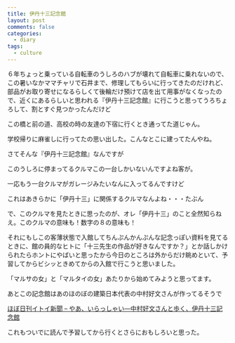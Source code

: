 ```yaml
---
title: 伊丹十三記念館
layout: post
comments: false
categories:
  - diary
tags:
  - culture
---
```


６年ちょっと乗っている自転車のうしろのハブが壊れて自転車に乗れないので、この暑いなかママチャリで石井まで、修理してもらいに行ってきたのだけれど、部品がお取り寄せになるらしくて後輪だけ預けて店を出て用事がなくなったので、近くにあるらしいと思われる『伊丹十三記念館』に行こうと思ってうろちょろして、割とすぐ見つかったんだけど

<amp-img src="/img/uploads/2010/07/itami-juzo-museum-1.jpg" alt="伊丹十三記念館外観" width="600" height="450" layout="responsive"></amp-img>

この橋と前の道、高校の時の友達の下宿に行くとき通ってた道じゃん。

学校帰りに麻雀しに行ってたの思い出した。こんなとこに建ってたんやね。

さてそんな『伊丹十三記念館』なんですが

<amp-img src="/img/uploads/2010/07/itami-juzo-museum-2.jpg" alt="伊丹十三記念館プレート" width="600" height="450" layout="responsive"></amp-img>

このうしろに停まってるクルマこの一台しかいないんですよね客が。

一応もう一台クルマがガレージみたいなんに入ってるんですけど

<amp-img src="/img/uploads/2010/07/itami-juzo-museum-3.jpg" alt="伊丹十三記念館クルマ" width="600" height="450" layout="responsive"></amp-img>

これはあきらかに「伊丹十三」に関係するクルマなんよね・・・たぶん

で、このクルマを見たときに思ったのが、オレ「伊丹十三」のこと全然知らねえ。このクルマの意味も！数字の８の意味も！

それにもしこの客薄状態で入館してちんぷんかんぷんな記念っぽい資料を見てるときに、館の員的なヒトに「十三先生の作品が好きなんですか？」とか話しかけられたらホントにやばいと思ったから今日のところは外からだけ眺めといて、予習してからビシッときめてからの入館で行こうと思いました。

<amp-img src="/img/uploads/2010/07/itami-juzo-museum-4.jpg" alt="伊丹十三記念館外観" width="600" height="450" layout="responsive"></amp-img>

「マルサの女」と「マルタイの女」あたりから始めてみようと思ってます。

あとこの記念館はあのほのぼの建築日本代表の中村好文さんが作ってるそうで

[ほぼ日刊イトイ新聞 &#8211; やあ、いらっしゃい―中村好文さんと歩く、伊丹十三記念館][5]

これもついでに読んで予習してから行くとさらにおもしろいと思った。


 [1]: /img/uploads/2010/07/itami-juzo-museum-1.jpg
 [2]: /img/uploads/2010/07/itami-juzo-museum-2.jpg
 [3]: /img/uploads/2010/07/itami-juzo-museum-3.jpg
 [4]: /img/uploads/2010/07/itami-juzo-museum-4.jpg
 [5]: http://www.1101.com/itami/nakamura/2009-10-06.html "ほぼ日刊イトイ新聞 - やあ、いらっしゃい―中村好文さんと歩く、伊丹十三記念館"
